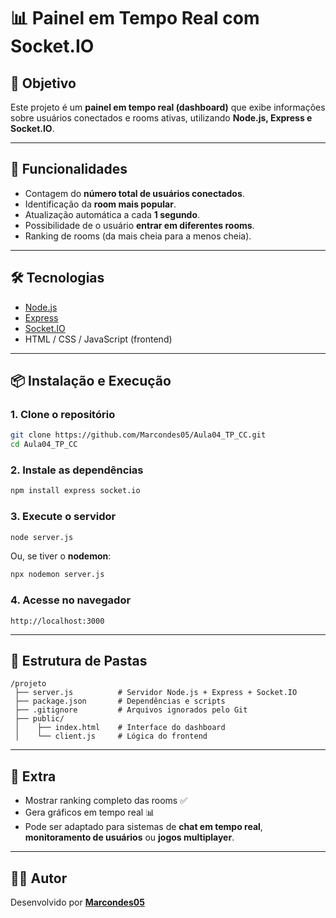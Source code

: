 # 📊 Painel em Tempo Real com Socket.IO

## 🎯 Objetivo

Este projeto é um **painel em tempo real (dashboard)** que exibe
informações sobre usuários conectados e rooms ativas, utilizando
**Node.js, Express e Socket.IO**.

------------------------------------------------------------------------

## 🚀 Funcionalidades

-   Contagem do **número total de usuários conectados**.
-   Identificação da **room mais popular**.
-   Atualização automática a cada **1 segundo**.
-   Possibilidade de o usuário **entrar em diferentes rooms**.
-   Ranking de rooms (da mais cheia para a menos cheia).

------------------------------------------------------------------------

## 🛠 Tecnologias

-   [Node.js](https://nodejs.org/)
-   [Express](https://expressjs.com/)
-   [Socket.IO](https://socket.io/)
-   HTML / CSS / JavaScript (frontend)

------------------------------------------------------------------------

## 📦 Instalação e Execução

### 1. Clone o repositório

``` bash
git clone https://github.com/Marcondes05/Aula04_TP_CC.git
cd Aula04_TP_CC
```

### 2. Instale as dependências

``` bash
npm install express socket.io
```

### 3. Execute o servidor

``` bash
node server.js
```

Ou, se tiver o **nodemon**:

``` bash
npx nodemon server.js
```

### 4. Acesse no navegador

    http://localhost:3000

------------------------------------------------------------------------

## 📂 Estrutura de Pastas

    /projeto
     ├── server.js          # Servidor Node.js + Express + Socket.IO
     ├── package.json       # Dependências e scripts
     ├── .gitignore         # Arquivos ignorados pelo Git
     ├── public/
     │    ├── index.html    # Interface do dashboard
     │    └── client.js     # Lógica do frontend

------------------------------------------------------------------------

## 🌟 Extra

-   Mostrar ranking completo das rooms ✅
-   Gera gráficos em tempo real 📊
-   Pode ser adaptado para sistemas de **chat em tempo real**,
    **monitoramento de usuários** ou **jogos multiplayer**.

------------------------------------------------------------------------

## 👨‍💻 Autor

Desenvolvido por
**[Marcondes05](https://github.com/Marcondes05/Aula04_TP_CC)**
